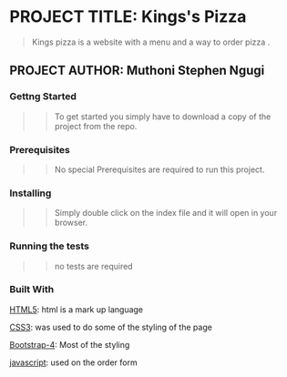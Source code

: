 # PROJECT TITLE: Kings's Pizza 
>Kings pizza is a website with a menu and a way to order pizza .
## PROJECT AUTHOR: Muthoni Stephen Ngugi
### Gettng Started
>>To get started you simply have to download a copy of the project from the repo.
### Prerequisites
>>No special Prerequisites are required to run this project.
### Installing
>>Simply double click on the index file and it will open in your browser.
### Running the tests
>>no tests are required
### Built With
[HTML5](https://en.wikipedia.org/wiki/HTML5): html is a mark up language

[CSS3](https://en.wikipedia.org/wiki/Cascading_Style_Sheets): was used to do some of the styling of the page

[Bootstrap-4](https://getbootstrap.com/): Most of the styling

[javascript](https://en.wikipedia.org/wiki/JavaScript): used on the order form
